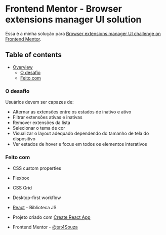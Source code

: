 # Frontend Mentor - Browser extensions manager UI solution

Essa é a minha solução para [Browser extensions manager UI challenge on Frontend Mentor](https://www.frontendmentor.io/challenges/browser-extension-manager-ui-yNZnOfsMAp).  

## Table of contents

- [Overview](#overview)
  - [O desafio](#o-desafio)
  - [Feito com](#feito-com)


### O desafio

Usuários devem ser capazes de:

- Alternar as extensões entre os estados de inativo e ativo
- Filtrar extensões ativas e inativas
- Remover extensões da lista
- Selecionar o tema de cor
- Visualizar o layout adequado dependendo do tamanho de tela do dispositivo
- Ver estados de hover e focus em todos os elementos interativos

### Feito com

- CSS custom properties
- Flexbox
- CSS Grid
- Desktop-first workflow
- [React](https://reactjs.org/) - Biblioteca JS
- Projeto criado com [Create React App](https://github.com/facebook/create-react-app)


- Frontend Mentor - [@tat4Souza](https://www.frontendmentor.io/profile/tat4Souza)
